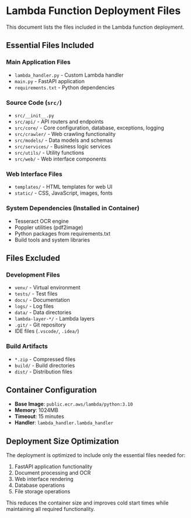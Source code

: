 # Lambda Function Deployment Files

This document lists the files included in the Lambda function deployment.

## Essential Files Included

### Main Application Files
- `lambda_handler.py` - Custom Lambda handler
- `main.py` - FastAPI application
- `requirements.txt` - Python dependencies

### Source Code (`src/`)
- `src/__init__.py`
- `src/api/` - API routers and endpoints
- `src/core/` - Core configuration, database, exceptions, logging
- `src/crawler/` - Web crawling functionality
- `src/models/` - Data models and schemas
- `src/services/` - Business logic services
- `src/utils/` - Utility functions
- `src/web/` - Web interface components

### Web Interface Files
- `templates/` - HTML templates for web UI
- `static/` - CSS, JavaScript, images, fonts

### System Dependencies (Installed in Container)
- Tesseract OCR engine
- Poppler utilities (pdf2image)
- Python packages from requirements.txt
- Build tools and system libraries

## Files Excluded

### Development Files
- `venv/` - Virtual environment
- `tests/` - Test files
- `docs/` - Documentation
- `logs/` - Log files
- `data/` - Data directories
- `lambda-layer-*/` - Lambda layers
- `.git/` - Git repository
- IDE files (`.vscode/`, `.idea/`)

### Build Artifacts
- `*.zip` - Compressed files
- `build/` - Build directories
- `dist/` - Distribution files

## Container Configuration

- **Base Image**: `public.ecr.aws/lambda/python:3.10`
- **Memory**: 1024MB
- **Timeout**: 15 minutes
- **Handler**: `lambda_handler.lambda_handler`

## Deployment Size Optimization

The deployment is optimized to include only the essential files needed for:
1. FastAPI application functionality
2. Document processing and OCR
3. Web interface rendering
4. Database operations
5. File storage operations

This reduces the container size and improves cold start times while maintaining all required functionality. 